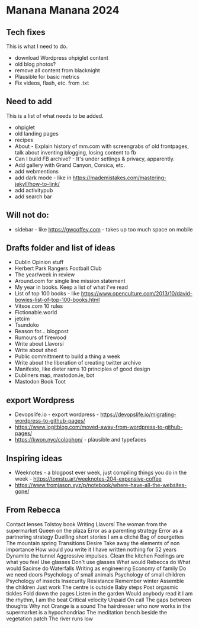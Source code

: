 # Manana Manana 2024

## Tech fixes

This is what I need to do.

- download Wordpress ohpiglet content
- old blog photos?
- remove all content from blacknight
- Plausible for basic metrics
- Fix videos, flash, etc. from .txt

## Need to add

This is a list of what needs to be added.

- ohpiglet
- old landing pages
- recipes
- About - Explain history of mm.com with screengrabs of old frontpages, talk about inventing blogging, losing content to fb
- Can I build FB archive? - It's under settings & privacy, apparently.
- Add gallery with Grand Canyon, Corsica, etc.
- add webmentions
- add dark mode - like in https://mademistakes.com/mastering-jekyll/how-to-link/
- add activitypub
- add search bar

## Will not do:

- sidebar - like https://gwcoffey.com - takes up too much space on mobile
 
## Drafts folder and list of ideas

- Dublin Opinion stuff
- Herbert Park Rangers Football Club
- The year/week in review
- Around.com for single line mission statement
- My year in books. Keep a list of what I've read
- List of top 100 books - like https://www.openculture.com/2013/10/david-bowies-list-of-top-100-books.html
- Vitsoe.com 10 rules
- Fictionable.world
- jetcim
- Tsundoko
- Reason for... blogpost
- Rumours of firewood
- Write about Llavorsí
- Write about shed
- Public committment to build a thing a week
- Write about the liberation of creating twitter archive
- Manifesto, like dieter rams 10 principles of good design
- Dubliners map, mastodon.ie, bot
- Mastodon Book Toot

## export Wordpress

- Devopslife.io - export wordpress - https://devopslife.io/migrating-wordpress-to-github-pages/
- https://www.logitblog.com/moved-away-from-wordpress-to-github-pages/ 
- https://kwon.nyc/colophon/ - plausible and typefaces

## Inspiring ideas

- Weeknotes - a blogpost ever week, just compiling things you do in the week - https://tomstu.art/weeknotes-204-expensive-coffee
- https://www.fromjason.xyz/p/notebook/where-have-all-the-websites-gone/
## From Rebecca

Contact lenses
Tolstoy book
Writing
Llavorsí
The woman from the supermarket
Queen on the plaza
Error as a parenting strategy
Error as a partnering strategy
Duelling short stories
I am a cliché
Bag of courgettes
The mountain spring
Transitions
Desire
Take away the elements of non importance
How would you write it
I have written nothing for 52 years
Dynamite the tunnel
Aggressive impulses.
Clean the kitchen
Feelings are what you feel
Use glasses
Don't use glasses
What would Rebecca do
What would Saoirse do
Waterfalls
Writing as engineering
Economy of family
Do we need doors
Psychology of small animals
Psychology of small children
Psychology of insects
Insecurity
Resistance
Remember winter
Assemble the children
Just work
The centre is outside
Baby steps
Post orgasmic tickles
Fold down the pages
Listen in the garden
Would anybody read it
I am the rhythm, I am the beat
Critical velocity
Unpaid On call
The gaps between thoughts
Why not
Orange is a sound
The hairdresser who now works in the supermarket is a hypochondriac
The meditation bench beside the vegetation patch
The river runs low
